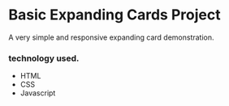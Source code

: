 # Basic Expanding Cards Project

A very simple and responsive expanding card demonstration.

### technology used.
- HTML
- CSS
- Javascript
